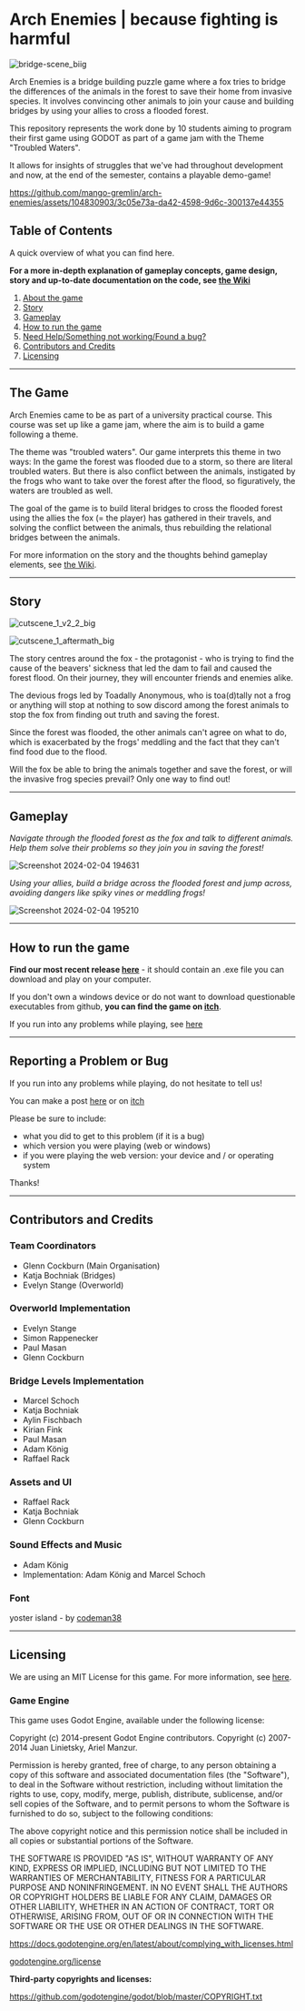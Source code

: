 # Arch Enemies | because fighting is harmful

![bridge-scene_biig](https://github.com/mango-gremlin/arch-enemies/assets/104830903/ee446310-3af2-4f7d-b8e7-890c921c138f)

Arch Enemies is a bridge building puzzle game where a fox tries to bridge the differences of the animals in the forest to save their home from invasive species. It involves convincing other animals to join your cause and building bridges by using your allies to cross a flooded forest.

This repository represents the work done by 10 students aiming to program their first game using GODOT as part of a game jam with the Theme "Troubled Waters".

It allows for insights of struggles that we've had throughout development and now, at the end of the semester, contains a playable demo-game!


https://github.com/mango-gremlin/arch-enemies/assets/104830903/3c05e73a-da42-4598-9d6c-300137e44355



## Table of Contents
A quick overview of what you can find here.

**For a more in-depth explanation of gameplay concepts, game design, story and up-to-date documentation on the code, see [the Wiki](https://github.com/mango-gremlin/arch-enemies/wiki)**

1. [About the game](#the-game)
2. [Story](#story)
3. [Gameplay](#gameplay)
4. [How to run the game](#how-to-run-the-game)
5. [Need Help/Something not working/Found a bug?](#reporting-a-problem-or-bug)
6. [Contributors and Credits](#contributors-and-credits)
7. [Licensing](#licensing)

---

## The Game
Arch Enemies came to be as part of a university practical course. This course was set up like a game jam, where the aim is to build a game following a theme.

The theme was "troubled waters". Our game interprets this theme in two ways: In the game the forest was flooded due to a storm, so there are literal troubled waters. But there is also conflict between the animals, instigated by the frogs who want to take over the forest after the flood, so figuratively, the waters are troubled as well.

The goal of the game is to build literal bridges to cross the flooded forest using the allies the fox (= the player) has gathered in their travels, and solving the conflict between the animals, thus rebuilding the relational bridges between the animals.

For more information on the story and the thoughts behind gameplay elements, see [the Wiki](https://github.com/mango-gremlin/arch-enemies/wiki).

---

## Story

![cutscene_1_v2_2_big](https://github.com/mango-gremlin/arch-enemies/assets/104830903/f2d847e7-fbb3-4cf6-9f0a-3d1eedc1b227)

![cutscene_1_aftermath_big](https://github.com/mango-gremlin/arch-enemies/assets/104830903/2e594ada-688f-43e1-87f7-7bc63b2d33be)

The story centres around the fox - the protagonist - who is trying to find the cause of the beavers' sickness that led the dam to fail and caused the forest flood. On their journey, they will encounter friends and enemies alike. 

The devious frogs led by Toadally Anonymous, who is toa(d)tally not a frog or anything will stop at nothing to sow discord among the forest animals to stop the fox from finding out truth and saving the forest.

Since the forest was flooded, the other animals can't agree on what to do, which is exacerbated by the frogs' meddling and the fact that they can't find food due to the flood.

Will the fox be able to bring the animals together and save the forest, or will the invasive frog species prevail? Only one way to find out!

---

## Gameplay

*Navigate through the flooded forest as the fox and talk to different animals. Help them solve their problems so they join you in saving the forest!*

![Screenshot 2024-02-04 194631](https://github.com/mango-gremlin/arch-enemies/assets/104830903/08d6eef1-a8a2-4eb2-8298-99a47d16e858)



*Using your allies, build a bridge across the flooded forest and jump across, avoiding dangers like spiky vines or meddling frogs!*

![Screenshot 2024-02-04 195210](https://github.com/mango-gremlin/arch-enemies/assets/104830903/43013934-7a11-4cde-a78e-d45e7a42b12e)


---

## How to run the game
**Find our most recent release [here](https://github.com/mango-gremlin/arch-enemies/releases)** - it should contain an .exe file you can download and play on your computer. 

If you don't own a windows device or do not want to download questionable executables from github, **you can find the game on [itch](https://mango-gremlin.itch.io/arch-enemies)**.

If you run into any problems while playing, see [here](#reporting-a-problem-or-bug)

---

## Reporting a Problem or Bug
If you run into any problems while playing, do not hesitate to tell us!

You can make a post [here](https://github.com/mango-gremlin/arch-enemies/discussions/377) or on [itch](https://mango-gremlin.itch.io/arch-enemies)

Please be sure to include:
- what you did to get to this problem (if it is a bug)
- which version you were playing (web or windows)
- if you were playing the web version: your device and / or operating system

Thanks!

---

## Contributors and Credits

### Team Coordinators
- Glenn Cockburn (Main Organisation)
- Katja Bochniak (Bridges)
- Evelyn Stange (Overworld)

### Overworld Implementation
- Evelyn Stange
- Simon Rappenecker
- Paul Masan
- Glenn Cockburn

### Bridge Levels Implementation
- Marcel Schoch
- Katja Bochniak
- Aylin Fischbach
- Kirian Fink
- Paul Masan
- Adam König
- Raffael Rack

### Assets and UI
- Raffael Rack
- Katja Bochniak
- Glenn Cockburn

### Sound Effects and Music
- Adam König
- Implementation: Adam König and Marcel Schoch

### Font
yoster island - by [codeman38](http://www.zone38.net/ )

---

## Licensing
We are using an MIT License for this game. For more information, see [here](https://github.com/mango-gremlin/arch-enemies/blob/d390d485051dfb2a5ab55d9eb6f97ea2c08d81c3/LICENSE).

### Game Engine
This game uses Godot Engine, available under the following license:

Copyright (c) 2014-present Godot Engine contributors. Copyright (c) 2007-2014 Juan Linietsky, Ariel Manzur.

Permission is hereby granted, free of charge, to any person obtaining a copy of this software and associated documentation files (the "Software"), to deal in the Software without restriction, including without limitation the rights to use, copy, modify, merge, publish, distribute, sublicense, and/or sell copies of the Software, and to permit persons to whom the Software is furnished to do so, subject to the following conditions:

The above copyright notice and this permission notice shall be included in all copies or substantial portions of the Software.

THE SOFTWARE IS PROVIDED "AS IS", WITHOUT WARRANTY OF ANY KIND, EXPRESS OR IMPLIED, INCLUDING BUT NOT LIMITED TO THE WARRANTIES OF MERCHANTABILITY, FITNESS FOR A PARTICULAR PURPOSE AND NONINFRINGEMENT. IN NO EVENT SHALL THE AUTHORS OR COPYRIGHT HOLDERS BE LIABLE FOR ANY CLAIM, DAMAGES OR OTHER LIABILITY, WHETHER IN AN ACTION OF CONTRACT, TORT OR OTHERWISE, ARISING FROM, OUT OF OR IN CONNECTION WITH THE SOFTWARE OR THE USE OR OTHER DEALINGS IN THE SOFTWARE.

https://docs.godotengine.org/en/latest/about/complying_with_licenses.html

[godotengine.org/license](https://godotengine.org/license/)

**Third-party copyrights and licenses:**

https://github.com/godotengine/godot/blob/master/COPYRIGHT.txt
